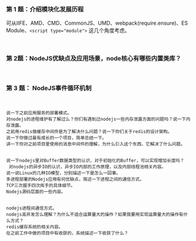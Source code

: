 
### 第 1 题：介绍模块化发展历程

可从IIFE、AMD、CMD、CommonJS、UMD、webpack(require.ensure)、ES Module、`<script type="module">` 这几个角度考虑。


<br/>



### 第 2题：NodeJS优缺点及应用场景，node核心有哪些内置类库？





<br/>

### 第 3 题： NodeJS事件循环机制





<br/>

```
说一下之前应用服务的部署模式。
对nodejs的进程维护有了解过么？你们有遇到过nodejs一些内存泄露方面的问题吗？说一下内存泄露。
之前用redis做缓存中间件是为了解决什么问题？说一下你们关于redis的设计架构。
说一下你做过最有成长的一个项目，简单总结一下。 
讲一下你对之前项目里使用的消息中间件的理解，为什么引入这个东西，它解决了什么问题。


说一下nodejs里对Buffer数据类型的认识，对于初始化的Buffer，可以实现增加长度吗？
 对nodejs的异步IO的认识，异步IO内部的工作原理，以及内部线程池相关内容。
说一说Linux的几种IO模型，分别描述一下是怎么一回事。
多进程部署的Nodejs应用有何优缺点，简述一下进程之间的通信方式。
TCP三次握手四次挥手的具体细节。
Nodejs源码层面的一些内容。


nodejs进程间通信方式。
nodejs高并发怎么理解？为什么不适合运算量大的操作？如果我要用实现运算量大的操作有什么方式？
redis缓存系统的相关内容。
在之前工作中做的项目中有收获的，系统描述一下收获了什么？

```